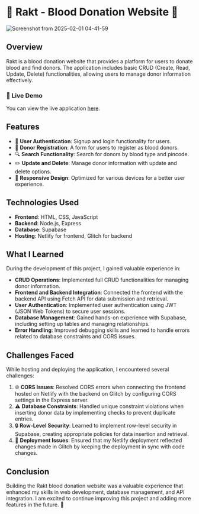 # 🌟 Rakt - Blood Donation Website 🌟
![Screenshot from 2025-02-01 04-41-59](https://github.com/user-attachments/assets/99878bdb-f44b-47fb-a70b-8cb3494833c2)

## Overview

Rakt is a blood donation website that provides a platform for users to donate blood and find donors. The application includes basic CRUD (Create, Read, Update, Delete) functionalities, allowing users to manage donor information effectively.

### 🚀 Live Demo

You can view the live application [here](https://rakt-blood-donation.netlify.app/).

## Features

- 📝 **User  Authentication**: Signup and login functionality for users.
- 💉 **Donor Registration**: A form for users to register as blood donors.
- 🔍 **Search Functionality**: Search for donors by blood type and pincode.
- ✏️ **Update and Delete**: Manage donor information with update and delete options.
- 📱 **Responsive Design**: Optimized for various devices for a better user experience.

## Technologies Used

- **Frontend**: HTML, CSS, JavaScript
- **Backend**: Node.js, Express
- **Database**: Supabase
- **Hosting**: Netlify for frontend, Glitch for backend

## What I Learned

During the development of this project, I gained valuable experience in:

- **CRUD Operations**: Implemented full CRUD functionalities for managing donor information.
- **Frontend and Backend Integration**: Connected the frontend with the backend API using Fetch API for data submission and retrieval.
- **User  Authentication**: Implemented user authentication using JWT (JSON Web Tokens) to secure user sessions.
- **Database Management**: Gained hands-on experience with Supabase, including setting up tables and managing relationships.
- **Error Handling**: Improved debugging skills and learned to handle errors related to database constraints and CORS issues.

## Challenges Faced

While hosting and deploying the application, I encountered several challenges:

1. 🌐 **CORS Issues**: Resolved CORS errors when connecting the frontend hosted on Netlify with the backend on Glitch by configuring CORS settings in the Express server.
2. ⚠️ **Database Constraints**: Handled unique constraint violations when inserting donor data by implementing checks to prevent duplicate entries.
3. 🔒 **Row-Level Security**: Learned to implement row-level security in Supabase, creating appropriate policies for data insertion and retrieval.
4. 🚧 **Deployment Issues**: Ensured that my Netlify deployment reflected changes made in Glitch by keeping the deployment in sync with code changes.

## Conclusion

Building the Rakt blood donation website was a valuable experience that enhanced my skills in web development, database management, and API integration. I am excited to continue improving this project and adding more features in the future. 🌈
